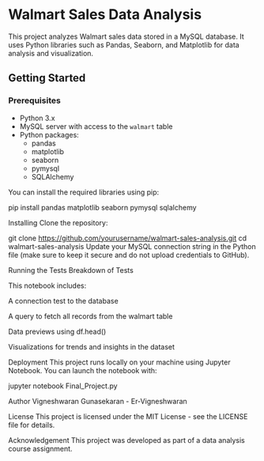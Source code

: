 # Walmart Sales Data Analysis

This project analyzes Walmart sales data stored in a MySQL database. It uses Python libraries such as Pandas, Seaborn, and Matplotlib for data analysis and visualization.

## Getting Started

### Prerequisites

- Python 3.x
- MySQL server with access to the `walmart` table
- Python packages:
  - pandas
  - matplotlib
  - seaborn
  - pymysql
  - SQLAlchemy

You can install the required libraries using pip:


pip install pandas matplotlib seaborn pymysql sqlalchemy

Installing
Clone the repository:

git clone https://github.com/yourusername/walmart-sales-analysis.git
cd walmart-sales-analysis
Update your MySQL connection string in the Python file (make sure to keep it secure and do not upload credentials to GitHub).

Running the Tests
Breakdown of Tests

This notebook includes:

A connection test to the database

A query to fetch all records from the walmart table

Data previews using df.head()

Visualizations for trends and insights in the dataset

Deployment
This project runs locally on your machine using Jupyter Notebook. You can launch the notebook with:

jupyter notebook Final_Project.py

Author
Vigneshwaran Gunasekaran  - Er-Vigneshwaran

License
This project is licensed under the MIT License - see the LICENSE file for details.

Acknowledgement
This project was developed as part of a data analysis course assignment.
